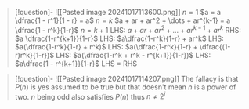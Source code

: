 > [!question]- ![[Pasted image 20241017113600.png]]
 $n = 1$
 $a = a \dfrac{1 - r^1}{1 - r} = a$
 $n= k$
 $a + ar + ar^2 + \dots + ar^{k-1} = a \dfrac{1 - r^k}{1-r}$
 $n=k+1$
 LHS: $a + ar + ar^2 + \dots + ar^{k-1} + ar^k$
 RHS: $a \dfrac{1-r^{k+1}}{1-r}$
 LHS: $a\dfrac{1-r^k}{1-r} + ar^k$
 LHS: $a(\dfrac{1-r^k}{1-r} + r^k)$
 LHS: $a(\dfrac{1-r^k}{1-r} + \dfrac{(1-r)r^k}{1-r})$
 LHS: $a(\dfrac{1-r^k + r^k - r^{k+1}}{1-r})$
 LHS: $a\dfrac{1 - r^{k+1}}{1-r}$
 LHS = RHS

> [!question]- ![[Pasted image 20241017114207.png]]
 The fallacy is that $P(n)$ is yes assumed to be true but that doesn't mean $n$ is a power of two. $n$ being odd also satisfies $P(n)$ thus $n \neq 2^j$ 
